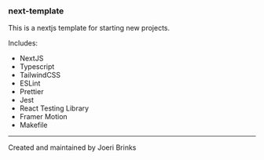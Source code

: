 ### next-template

This is a nextjs template for starting new projects.

Includes:
- NextJS
- Typescript
- TailwindCSS
- ESLint
- Prettier
- Jest
- React Testing Library
- Framer Motion
- Makefile
---
Created and maintained by Joeri Brinks